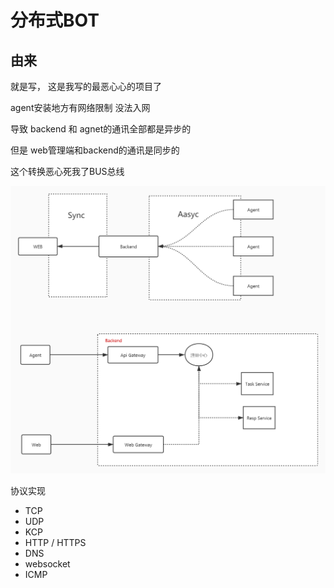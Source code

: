 # 分布式BOT

## 由来
就是写， 这是我写的最恶心心的项目了

agent安装地方有网络限制 没法入网

导致 backend 和 agnet的通讯全部都是异步的

但是 web管理端和backend的通讯是同步的

这个转换恶心死我了BUS总线

![](./s1.png)

协议实现
- TCP
- UDP
- KCP
- HTTP / HTTPS
- DNS
- websocket
- ICMP 